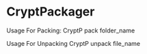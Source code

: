 # CryptPackager

Usage For Packing: CryptP pack folder_name

Usage For Unpacking CryptP unpack file_name
